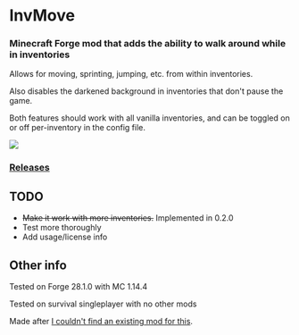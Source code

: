 # InvMove
### Minecraft Forge mod that adds the ability to walk around while in inventories

Allows for moving, sprinting, jumping, etc. from within inventories.

Also disables the darkened background in inventories that don't pause the game.

Both features should work with all vanilla inventories, and can be toggled on or off per-inventory in the config file.

![](demo/InvMove-0.2.0.gif)

### [Releases](https://github.com/PieKing1215/InvMove/releases)

## TODO
- ~~Make it work with more inventories.~~ Implemented in 0.2.0
- Test more thoroughly
- Add usage/license info

## Other info
Tested on Forge 28.1.0 with MC 1.14.4

Tested on survival singleplayer with no other mods

Made after [I couldn't find an existing mod for this](https://redd.it/egwe8w).
